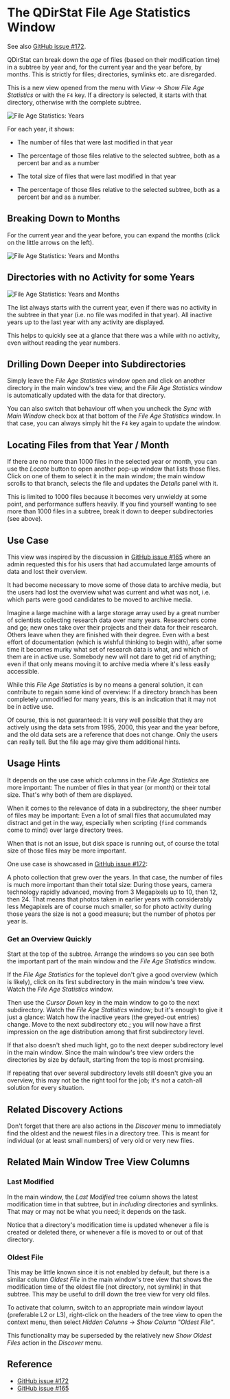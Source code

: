 # The QDirStat File Age Statistics Window

See also [GitHub issue #172](https://github.com/shundhammer/qdirstat/issues/172).

QDirStat can break down the _age_ of files (based on their modification time)
in a subtree by year and, for the current year and the year before, by
months. This is strictly for files; directories, symlinks etc. are disregarded.

This is a new view opened from the menu with _View_ -> _Show File Age
Statistics_ or with the `F4` key. If a directory is selected, it starts with
that directory, otherwise with the complete subtree.

![File Age Statistics: Years](https://github.com/shundhammer/qdirstat/blob/master/screenshots/QDirStat-file-age-years.png)

For each year, it shows:

- The number of files that were last modified in that year

- The percentage of those files relative to the selected subtree, both as a
  percent bar and as a number

- The total size of files that were last modified in that year

- The percentage of those files relative to the selected subtree, both as a
  percent bar and as a number.



## Breaking Down to Months

For the current year and the year before, you can expand the months (click on
the little arrows on the left).

![File Age Statistics: Years and Months](https://github.com/shundhammer/qdirstat/blob/master/screenshots/QDirStat-file-age-months.png)


## Directories with no Activity for some Years

![File Age Statistics: Years and Months](https://github.com/shundhammer/qdirstat/blob/master/screenshots/QDirStat-file-age-months.png)

The list always starts with the current year, even if there was no activity in
the subtree in that year (i.e. no file was modifed in that year). All inactive
years up to the last year with any activity are displayed.

This helps to quickly see at a glance that there was a while with no activity,
even without reading the year numbers.


## Drilling Down Deeper into Subdirectories

Simply leave the _File Age Statistics_ window open and click on another
directory in the main window's tree view, and the _File Age Statistics_ window
is automatically updated with the data for that directory.

You can also switch that behaviour off when you uncheck the _Sync with Main
Window_ check box at that bottom of the _File Age Statistics_ window. In that
case, you can always simply hit the `F4` key again to update the window.


## Locating Files from that Year / Month

If there are no more than 1000 files in the selected year or month, you can use
the _Locate_ button to open another pop-up window that lists those files. Click
on one of them to select it in the main window; the main window scrolls to that
branch, selects the file and updates the _Details_ panel with it.

This is limited to 1000 files because it becomes very unwieldy at some point,
and performance suffers heavily. If you find yourself wanting to see more than
1000 files in a subtree, break it down to deeper subdirectories (see above).


## Use Case

This view was inspired by the discussion in
[GitHub issue #165](https://github.com/shundhammer/qdirstat/issues/165)
where an admin requested this for his users that had accumulated large amounts
of data and lost their overview.

It had become necessary to move some of those data to archive media, but the
users had lost the overview what was current and what was not, i.e. which parts
were good candidates to be moved to archive media.

Imagine a large machine with a large storage array used by a great number of
scientists collecting research data over many years. Researchers come and go;
new ones take over their projects and their data for their research. Others
leave when they are finished with their degree. Even with a best effort of
documentation (which is wishful thinking to begin with), after some time it
becomes murky what set of research data is what, and which of them are in
active use. Somebody new will not dare to get rid of anything; even if that
only means moving it to archive media where it's less easily accessible.

While this _File Age Statistics_ is by no means a general solution, it can
contribute to regain some kind of overview: If a directory branch has been
completely unmodified for many years, this is an indication that it may not be
in active use.

Of course, this is not guaranteed: It is very well possible that they are
actively using the data sets from 1995, 2000, this year and the year before,
and the old data sets are a reference that does not change. Only the users can
really tell. But the file age may give them additional hints.


## Usage Hints

It depends on the use case which columns in the _File Age Statistics_ are more
important: The number of files in that year (or month) or their total
size. That's why both of them are displayed.

When it comes to the relevance of data in a subdirectory, the sheer number of
files may be important: Even a lot of small files that accumulated may distract
and get in the way, especially when scripting (`find` commands come to mind)
over large directory trees.

When that is not an issue, but disk space is running out, of course the total
size of those files may be more important.

One use case is showcased in 
[GitHub issue #172](https://github.com/shundhammer/qdirstat/issues/172):

A photo collection that grew over the years. In that case, the number of files
is much more important than their total size: During those years, camera
technology rapidly advanced, moving from 3 Megapixels up to 10, then 12, then
24. That means that photos taken in earlier years with considerably less
Megapixels are of course much smaller, so for photo activity during those years
the size is not a good measure; but the number of photos per year is.


### Get an Overview Quickly

Start at the top of the subtree. Arrange the windows so you can see both the
important part of the main window and the _File Age Statistics_ window.

If the _File Age Statistics_ for the toplevel don't give a good overview (which
is likely), click on its first subdirectory in the main window's tree
view. Watch the _File Age Statistics_ window.

Then use the _Cursor Down_ key in the main window to go to the next
subdirectory. Watch the _File Age Statistics_ window; but it's enough to give
it just a glance: Watch how the inactive years (the greyed-out entries)
change. Move to the next subdirectory etc.; you will now have a first
impression on the age distribution among that first subdirectory level.

If that also doesn't shed much light, go to the next deeper subdirectory level
in the main window. Since the main window's tree view orders the directories by
size by default, starting from the top is most promising.

If repeating that over several subdirectory levels still doesn't give you an
overview, this may not be the right tool for the job; it's not a catch-all
solution for every situation.


## Related Discovery Actions

Don't forget that there are also actions in the _Discover_ menu to immediately
find the oldest and the newest files in a directory tree. This is meant for
individual (or at least small numbers) of very old or very new files.


## Related Main Window Tree View Columns


### Last Modified

In the main window, the _Last Modified_ tree column shows the latest
modification time in that subtree, but in _including_ directories and
symlinks. That may or may not be what you need; it depends on the task.

Notice that a directory's modification time is updated whenever a file is
created or deleted there, or whenever a file is moved to or out of that
directory.


### Oldest File

This may be little known since it is not enabled by default, but there is a
similar column _Oldest File_ in the main window's tree view that shows the
modification time of the oldest file (not directory, not symlink) in that
subtree. This may be useful to drill down the tree view for very old files.

To activate that column, switch to an appropriate main window layout
(preferable L2 or L3), right-click on the headers of the tree view to open the
context menu, then select _Hidden Colunns_ -> _Show Column "Oldest File"_.

This functionality may be superseded by the relatively new _Show Oldest Files_
action in the _Discover_ menu.



## Reference

- [GitHub issue #172](https://github.com/shundhammer/qdirstat/issues/172)
- [GitHub issue #165](https://github.com/shundhammer/qdirstat/issues/165)
